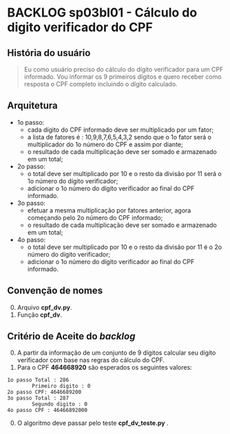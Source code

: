# BACKLOG sp03bl01 - Cálculo do digito verificador do CPF
## História do usuário
> Eu como usuário preciso do cálculo do dígito verificador para um CPF informado.
> Vou informar os 9 primeiros dígitos e quero receber como resposta o CPF completo
> incluindo o dígito calculado.

## Arquitetura
* 1o passo: 
  * cada dígito do CPF informado deve ser multiplicado por um fator;
  * a lista de fatores é : 10,9,8,7,6,5,4,3,2 sendo que o 1o fator será o multiplicador
  do 1o número do CPF e assim por diante;
  * o resultado de cada multiplicação deve ser somado e armazenado em um total;
* 2o passo:
  * o total deve ser multiplicado por 10 e o resto da divisão por 11 será o 1o número 
  do dígito verificador;
  * adicionar o 1o número do dígito verificador ao final do CPF informado.
* 3o passo:
  * efetuar a mesma multiplicação por fatores anterior, agora começando pelo 2o número do 
   CPF informado;
  * o resultado de cada multiplicação deve ser somado e armazenado em um total;
* 4o passo:
  * o total deve ser multiplicado por 10 e o resto da divisão por 11 é o 2o número 
  do dígito verificador;
  * adicionar o 1o número do dígito verificador ao final do CPF informado.
  
## Convenção de nomes
0. Arquivo **cpf_dv.py**.
0. Função  **cpf_dv**.

## Critério de Aceite do _backlog_
0. A partir da informação de um conjunto de 9 dígitos calcular seu dígito verificador
com base nas regras do cálculo do CPF. 
0. Para o CPF **464668920** são esperados os seguintes valores:
````
1o passo Total : 286
        Primeiro digito : 0
2o passo CPF: 4646689200
3o passo Total : 287
        Segundo digito : 0
4o passo CPF : 46466892000
````
0. O algoritmo deve passar pelo teste **cpf_dv_teste.py** .